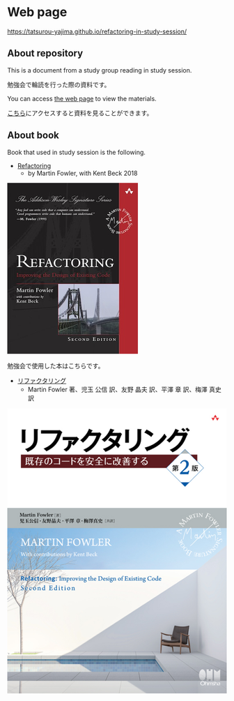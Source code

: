 # Web page

https://tatsurou-yajima.github.io/refactoring-in-study-session/

## About repository

This is a document from a study group reading in study session.

勉強会で輪読を行った際の資料です。

You can access [the web page](https://tatsurou-yajima.github.io/refactoring-in-study-session/) to view the materials.

[こちら](https://tatsurou-yajima.github.io/refactoring-in-study-session/)にアクセスすると資料を見ることができます。

## About book

Book that used in study session is the following.

- [Refactoring](https://martinfowler.com/books/refactoring.html)
  - by Martin Fowler, with Kent Beck 2018

![](images/refact2.jpg)

勉強会で使用した本はこちらです。

- [リファクタリング](https://www.ohmsha.co.jp/book/9784274224546/)
  - Martin Fowler 著、児玉 公信 訳、友野 晶夫 訳、平澤 章 訳、梅澤 真史 訳

![](images/refactoring.jpg)
